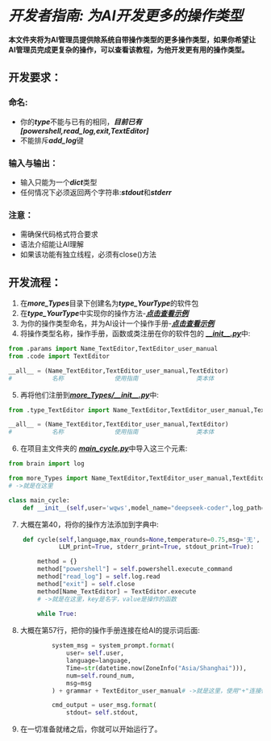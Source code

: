 # *开发者指南: 为AI开发更多的操作类型*

**本文件夹将为AI管理员提供除系统自带操作类型的更多操作类型，如果你希望让AI管理员完成更复杂的操作，可以查看该教程，为他开发更有用的操作类型。**

## 开发要求：
### 命名:

- 你的***type***不能与已有的相同，***目前已有[powershell,read_log,exit,TextEditor]***
- 不能排斥***add_log***键

### 输入与输出：

- 输入只能为一个***dict***类型
- 任何情况下必须返回两个字符串:***stdout***和***stderr***

### 注意：

- 需确保代码格式符合要求
- 语法介绍能让AI理解
- 如果该功能有独立线程，必须有close()方法

## 开发流程：

1. 在***more_Types***目录下创建名为***type_YourType***的软件包
2. 在***type_YourType***中实现你的操作方法-[<u>***点击查看示例***</u>](type_TextEditor/code.py)
3. 为你的操作类型命名，并为AI设计一个操作手册-[<u>***点击查看示例***</u>](type_TextEditor/params.py)
4. 将操作类型名称，操作手册，函数或类注册在你的软件包的 [<u>***\_\_init\_\_.py***</u>](type_TextEditor/__init__.py)中:
```python
from .params import Name_TextEditor,TextEditor_user_manual
from .code import TextEditor

__all__ = (Name_TextEditor,TextEditor_user_manual,TextEditor)
#           名称              使用指南                类本体
```
5. 再将他们注册到[<u>***more_Types/\_\_init\_\_.py***</u>](__init__.py)中:
```python
from .type_TextEditor import Name_TextEditor,TextEditor_user_manual,TextEditor

__all__ = (Name_TextEditor,TextEditor_user_manual,TextEditor)
#           名称              使用指南                类本体
```
6. 在项目主文件夹的 [<u>***main_cycle.py***</u>](../main_cycle.py)中导入这三个元素:
```python
from brain import log

from more_Types import Name_TextEditor,TextEditor_user_manual,TextEditor
# ->就是在这里

class main_cycle:
    def __init__(self,user='wqws',model_name="deepseek-coder",log_path=r"logs\log_ai.txt"):
```

7. 大概在第40，将你的操作方法添加到字典中:
```python
    def cycle(self,language,max_rounds=None,temperature=0.75,msg='无',
              LLM_print=True, stderr_print=True, stdout_print=True):

        method = {}
        method["powershell"] = self.powershell.execute_command
        method["read_log"] = self.log.read
        method["exit"] = self.close
        method[Name_TextEditor] = TextEditor.execute
        # ->就是在这里，key是名字，value是操作的函数
        
        while True:
```

8. 大概在第57行，把你的操作手册连接在给AI的提示词后面:
```python
            system_msg = system_prompt.format(
                user= self.user,
                language=language,
                Time=str(datetime.now(ZoneInfo("Asia/Shanghai"))),
                num=self.round_num,
                msg=msg
            ) + grammar + TextEditor_user_manual# ->就是这里，使用"+"连接你的操作手册

            cmd_output = user_msg.format(
                stdout= self.stdout,
```

9. 在一切准备就绪之后，你就可以开始运行了。
